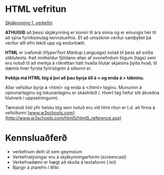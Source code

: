 # HTML vefritun  

[Skjákynning 1. verkefni](https://gjg.github.io/Vefhonnun/)

**ATHUGIÐ** að þessi skjákynning er komin til ára sinna og er einungis hér til að sýna fyrirkomulag kennsluefnis. Ef að umsóknin verður samþykkt þá verður allt efni tekið upp og endurbætt.

 
**HTML** er ívafsmál _(HyperText Markup Language)_  notað til þess að sníða stiklutexta.  Það inniheldur fjöldann allan af svonefndum tögum (tags) sem eru notuð til að merkja á rökréttan hátt hvaða hlutar skjalsins þýða hvað, til dæmis hver fyrsta fyrirsögnin á síðunni er. 

**Þekkja má HTML tög á því að þau byrja öll á   <  og enda á  > tákninu.**

Allar vefsíður byrja á &lt;html> og enda á &lt;/html> taginu.  Munurinn á opnunartaginu og lokunartaginu er skástrikið /.  Hvert tag hefur sitt ákveðna hlutverk í uppsetningunni. 

Tæmandi listi yfir helstu tög sem notuð eru við html ritun er t.d. að finna á vefsíðunni [www.w3schools.com](http://www.w3schools.com/html5/html5_reference.asp) 

# Kennsluaðferð
* verkefnum deilt út sem geymslum
* Verkefnalýsingar eru á skjákynningarformi (screencast) 
* Verkefnadæmi er hægt að skoða á textaformi (.txt) 
* Bjargir á ýtarefni í Wiki
